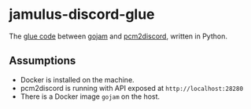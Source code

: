 # jamulus-discord-glue
The [glue code](https://en.wikipedia.org/wiki/Glue_code) between [gojam](https://github.com/dtinth/gojam) and [pcm2discord](https://github.com/dtinth/pcm2discord), written in Python.

## Assumptions

- Docker is installed on the machine.
- pcm2discord is running with API exposed at `http://localhost:28280`
- There is a Docker image `gojam` on the host.
